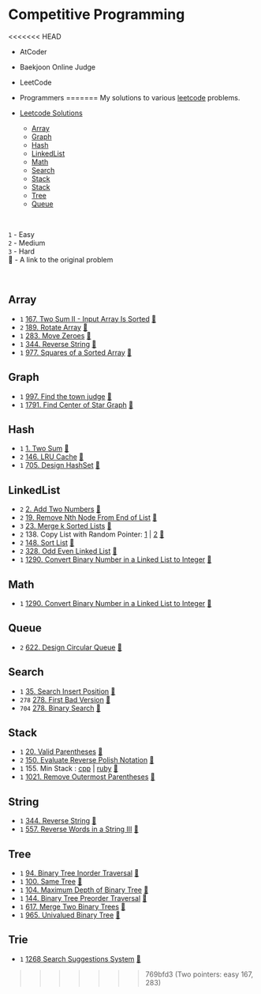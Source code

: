 # Competitive Programming

<<<<<<< HEAD
- AtCoder
- Baekjoon Online Judge
- LeetCode
- Programmers
=======
My solutions to various [leetcode](https://leetcode.com) problems.

- [Leetcode Solutions](#leetcode-solutions)
  - [Array <a id="array"></a>](#array)
  - [Graph <a id="graph"></a>](#graph)
  - [Hash <a id="hash"></a>](#hash)
  - [LinkedList <a id="linkedlist"></a>](#linkedlist)
  - [Math <a id="math"></a>](#math)
  - [Search <a id="search"></a>](#search)
  - [Stack <a id="stack"></a>](#stack)
  - [Stack <a id="string"></a>](#string)
  - [Tree <a id="tree"></a>](#tree)
  - [Queue <a id="queue"></a>](#queue)
 
<br>

`1` - Easy <br>
`2` - Medium <br>
`3` - Hard <br>
🔗 - A link to the original problem

<br>

## Array <a id="array">
- `1` [167.  Two Sum II - Input Array Is Sorted](./easy/167.rb) [🔗](https://leetcode.com/problems/two-sum-ii-input-array-is-sorted/)
- `2` [189. Rotate Array](./medium/189.rb) [🔗](https://leetcode.com/problems/rotate-array/)
- `1` [283. Move Zeroes](./easy/283.rb) [🔗](https://leetcode.com/problems/move-zeroes/)
- `1` [344. Reverse String](./easy/344.rb) [🔗](https://leetcode.com/problems/reverse-string/)
- `1` [977. Squares of a Sorted Array](./easy/977.rb) [🔗](https://leetcode.com/problems/squares-of-a-sorted-array/)

## Graph <a id="graph"></a> 
- `1` [997. Find the town judge](./easy/997/997.md) [🔗](https://leetcode.com/problems/find-the-town-judge/)
- `1` [1791. Find Center of Star Graph](./easy/1791/1791.md) [🔗](https://leetcode.com/problems/find-center-of-star-graph/)

## Hash <a id="hash"></a>
- `1` [1. Two Sum](./easy/1.md) [🔗](https://leetcode.com/problems/two-sum)
- `2` [146. LRU Cache](./medium/146.rb) [🔗](https://leetcode.com/problems/lru-cache/)
- `1` [705. Design HashSet](./easy/705.md) [🔗](https://leetcode.com/problems/design-hashset)

## LinkedList <a id="linkedlist"></a>
- `2` [2. Add Two Numbers](./medium/2.rb) [🔗](https://leetcode.com/problems/add-two-numbers/)
- `2` [19. Remove Nth Node From End of List](./medium/19.rb) [🔗](https://leetcode.com/problems/remove-nth-node-from-end-of-list/)
- `3` [23. Merge k Sorted Lists](./hard/23.rb) [🔗](https://leetcode.com/problems/remove-nth-node-from-end-of-list/)
- `2` 138. Copy List with Random Pointer: [1](./medium/138.rb) | [2](./medium/138-2.rb) [🔗](https://leetcode.com/problems/copy-list-with-random-pointer/)
- `2` [148. Sort List](./medium/148.rb) [🔗](https://leetcode.com/problems/sort-list/)
- `2` [328. Odd Even Linked List](./medium/328.rb) [🔗](https://leetcode.com/problems/odd-even-linked-list/)
- `1` [1290. Convert Binary Number in a Linked List to Integer](./easy/1290) [🔗](https://leetcode.com/problems/convert-binary-number-in-a-linked-list-to-integer/)

## Math <a id="math"></a>
- `1` [1290. Convert Binary Number in a Linked List to Integer](./easy/1290) [🔗](https://leetcode.com/problems/convert-binary-number-in-a-linked-list-to-integer/)

## Queue <a id="queue"></a>
- `2` [622. Design Circular Queue](./medium/622.rb) [🔗](https://leetcode.com/problems/design-circular-queue/)

## Search <a id="search"></a>
- `1` [35. Search Insert Position](./easy/35.rb) [🔗](https://leetcode.com/problems/search-insert-position/)
- `278` [278. First Bad Version](./easy/278.rb) [🔗](https://leetcode.com/problems/first-bad-version/)
- `704` [278. Binary Search](./easy/704.rb) [🔗](https://leetcode.com/problems/binary-search/)

## Stack <a id="stack"></a>
- `1` [20. Valid Parentheses](./easy/20.cpp) [🔗](https://leetcode.com/problems/valid-parentheses/)
- `2` [150. Evaluate Reverse Polish Notation](./medium/150.rb) [🔗](https://leetcode.com/problems/evaluate-reverse-polish-notation/)
- `1` 155. Min Stack : [cpp](./easy/155.cpp) | [ruby](./easy/155.rb) [🔗](https://leetcode.com/problems/min-stack/)
- `1` [1021. Remove Outermost Parentheses](./easy/1021.cpp) [🔗](https://leetcode.com/problems/remove-outermost-parentheses/)

## String <a id="string"></a>
- `1` [344. Reverse String](./easy/344.rb) [🔗](https://leetcode.com/problems/reverse-string/)
- `1` [557. Reverse Words in a String III](./easy/557.cpp) [🔗](https://leetcode.com/problems/reverse-words-in-a-string-iii/)

## Tree <a id="tree"></a>
- `1` [94. Binary Tree Inorder Traversal](./easy/94) [🔗](https://leetcode.com/problems/binary-tree-inorder-traversal/)
- `1` [100. Same Tree](./easy/100.rb) [🔗](https://leetcode.com/problems/same-tree/)
- `1` [104. Maximum Depth of Binary Tree](./easy/104.rb) [🔗](https://leetcode.com/problems/maximum-depth-of-binary-tree/)
- `1` [144. Binary Tree Preorder Traversal](./easy/144) [🔗](https://leetcode.com/problems/binary-tree-preorder-traversal/)
- `1` [617. Merge Two Binary Trees](./easy/617) [🔗](https://leetcode.com/problems/merge-two-binary-trees/)
- `1` [965. Univalued Binary Tree](./easy/965) [🔗](https://leetcode.com/problems/univalued-binary-tree/)

## Trie <a id="trie"></a>
- `1` [1268 Search Suggestions System](./medium/1268.cpp) [🔗](https://leetcode.com/problems/search-suggestions-system/)
>>>>>>> 769bfd3 (Two pointers: easy 167, 283)
